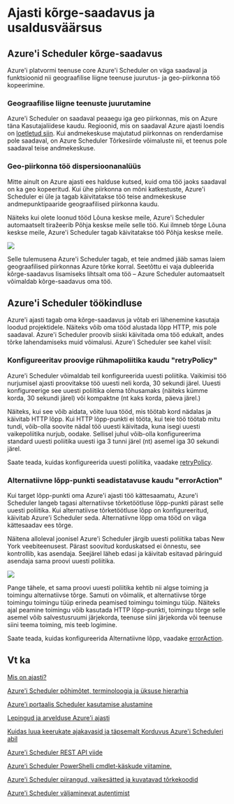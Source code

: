 <properties
 pageTitle="Ajasti kõrge-saadavus ja usaldusväärsus"
 description="Ajasti kõrge-saadavus ja usaldusväärsus"
 services="scheduler"
 documentationCenter=".NET"
 authors="derek1ee"
 manager="kevinlam1"
 editor=""/>
<tags
 ms.service="scheduler"
 ms.workload="infrastructure-services"
 ms.tgt_pltfrm="na"
 ms.devlang="dotnet"
 ms.topic="article"
 ms.date="08/16/2016"
 ms.author="deli"/>


# <a name="scheduler-high-availability-and-reliability"></a>Ajasti kõrge-saadavus ja usaldusväärsus

## <a name="azure-scheduler-high-availability"></a>Azure'i Scheduler kõrge-saadavus

Azure'i platvormi teenuse core Azure'i Scheduler on väga saadaval ja funktsioonid nii geograafilise liigne teenuse juurutus- ja geo-piirkonna töö kopeerimine.

### <a name="geo-redundant-service-deployment"></a>Geograafilise liigne teenuste juurutamine

Azure'i Scheduler on saadaval peaaegu iga geo piirkonnas, mis on Azure täna Kasutajaliidese kaudu. Regioonid, mis on saadaval Azure ajasti loendis on [loetletud siin](https://azure.microsoft.com/regions/#services). Kui andmekeskuse majutatud piirkonnas on renderdamise pole saadaval, on Azure Scheduler Tõrkesiirde võimaluste nii, et teenus pole saadaval teise andmekeskuse.

### <a name="geo-regional-job-replication"></a>Geo-piirkonna töö dispersioonanalüüs

Mitte ainult on Azure ajasti ees halduse kutsed, kuid oma töö jaoks saadaval on ka geo kopeeritud. Kui ühe piirkonna on mõni katkestuste, Azure'i Scheduler ei üle ja tagab käivitatakse töö teise andmekeskuse andmepunktipaaride geograafilised piirkonna kaudu.

Näiteks kui olete loonud tööd Lõuna keskse meile, Azure'i Scheduler automaatselt tiražeerib Põhja keskse meile selle töö. Kui ilmneb tõrge Lõuna keskse meile, Azure'i Scheduler tagab käivitatakse töö Põhja keskse meile. 

![][1]

Selle tulemusena Azure'i Scheduler tagab, et teie andmed jääb samas laiem geograafilised piirkonnas Azure tõrke korral. Seetõttu ei vaja dubleerida kõrge-saadavus lisamiseks lihtsalt oma töö – Azure Scheduler automaatselt võimaldab kõrge-saadavus oma töö.

## <a name="azure-scheduler-reliability"></a>Azure'i Scheduler töökindluse

Azure'i ajasti tagab oma kõrge-saadavus ja võtab eri lähenemine kasutaja loodud projektidele. Näiteks võib oma tööd alustada lõpp HTTP, mis pole saadaval. Azure'i Scheduler proovib siiski käivitada oma töö edukalt, andes tõrke lahendamiseks muid võimalusi. Azure'i Scheduler see kahel viisil:

### <a name="configurable-retry-policy-via-retrypolicy"></a>Konfigureeritav proovige rühmapoliitika kaudu "retryPolicy"

Azure'i Scheduler võimaldab teil konfigureerida uuesti poliitika. Vaikimisi töö nurjumisel ajasti proovitakse töö uuesti neli korda, 30 sekundi järel. Uuesti konfigureerige see uuesti poliitika olema tõhusamaks (näiteks kümme korda, 30 sekundi järel) või kompaktne (nt kaks korda, päeva järel.)

Näiteks, kui see võib aidata, võite luua tööd, mis töötab kord nädalas ja käivitab HTTP lõpp. Kui HTTP lõpp-punkti ei tööta, kui teie töö töötab mitu tundi, võib-olla soovite nädal töö uuesti käivitada, kuna isegi uuesti vaikepoliitika nurjub, oodake. Sellisel juhul võib-olla konfigureerima standard uuesti poliitika uuesti iga 3 tunni järel (nt) asemel iga 30 sekundi järel.

Saate teada, kuidas konfigureerida uuesti poliitika, vaadake [retryPolicy](scheduler-concepts-terms.md#retrypolicy).

### <a name="alternate-endpoint-configurability-via-erroraction"></a>Alternatiivne lõpp-punkti seadistatavuse kaudu "errorAction"

Kui target lõpp-punkti oma Azure'i ajasti töö kättesaamatu, Azure'i Scheduler langeb tagasi alternatiivse tõrketöötluse lõpp-punkti pärast selle uuesti poliitika. Kui alternatiivse tõrketöötluse lõpp on konfigureeritud, käivitab Azure'i Scheduler seda. Alternatiivne lõpp oma tööd on väga kättesaadav ees tõrge.

Näitena alloleval joonisel Azure'i Scheduler järgib uuesti poliitika tabas New York veebiteenusest. Pärast soovitud korduskatsed ei õnnestu, see kontrollib, kas asendaja. Seejärel läheb edasi ja käivitab esitavad päringuid asendaja sama proovi uuesti poliitika.

![][2]

Pange tähele, et sama proovi uuesti poliitika kehtib nii algse toiming ja toimingu alternatiivse tõrge. Samuti on võimalik, et alternatiivse tõrge toimingu toimingu tüüp erineda peamised toimingu toimingu tüüp. Näiteks ajal peamine toimingu võib kasutada HTTP lõpp-punkti, toimingu tõrge selle asemel võib salvestusruumi järjekorda, teenuse siini järjekorda või teenuse siini teema toiming, mis teeb logimine.

Saate teada, kuidas konfigureerida Alternatiivne lõpp, vaadake [errorAction](scheduler-concepts-terms.md#action-and-erroraction).

## <a name="see-also"></a>Vt ka

 [Mis on ajasti?](scheduler-intro.md)

 [Azure'i Scheduler põhimõtet, terminoloogia ja üksuse hierarhia](scheduler-concepts-terms.md)

 [Azure'i portaalis Scheduler kasutamise alustamine](scheduler-get-started-portal.md)

 [Lepingud ja arvelduse Azure'i ajasti](scheduler-plans-billing.md)

 [Kuidas luua keerukate ajakavasid ja täpsemalt Korduvus Azure'i Scheduleri abil](scheduler-advanced-complexity.md)

 [Azure'i Scheduler REST API viide](https://msdn.microsoft.com/library/mt629143)

 [Azure'i Scheduler PowerShelli cmdlet-käskude viitamine.](scheduler-powershell-reference.md)

 [Azure'i Scheduler piirangud, vaikesätted ja kuvatavad tõrkekoodid](scheduler-limits-defaults-errors.md)

 [Azure'i Scheduler väljaminevat autentimist](scheduler-outbound-authentication.md)


[1]: ./media/scheduler-high-availability-reliability/scheduler-high-availability-reliability-image1.png

[2]: ./media/scheduler-high-availability-reliability/scheduler-high-availability-reliability-image2.png
